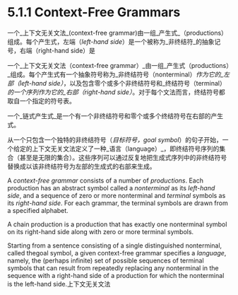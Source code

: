 # 5.1.1 Context-Free Grammars

一个_上下文无关文法_\(context-free grammar\)由一组_产生式_（productions）组成。每个产生式，左端（_left-hand side_）是一个被称为_非终结符_的抽象记号，右端（right-hand side）是


一个_上下文无关文法（context-free grammar）_由一组_产生式（productions）_组成。每个产生式有一个抽象符号称为_非终结符号（nonterminal）_作为它的_左部（left-hand side）_，以及包含零个或多个非终结符号和_终结符号（terminal）_的一个序列作为它的_右部（right-hand side）_。对于每个文法而言，终结符号都取自一个指定的符号表。

一个_链式产生式_是一个有一个非终结符号和零个或多个终结符号在右部的产生式。

从一个只包含一个独特的非终结符号（_目标符号，goal symbol_）的句子开始，一个给定的上下文无关文法定义了一种_语言（language）_，即终结符号序列的集合（甚至是无限的集合）。这些序列可以通过反复地把生成式序列中的非终结符号替换成以该非终结符号为左部的生成式的右部来生成。

A _context-free grammar_ consists of a number of _productions_. Each production has an abstract symbol called a _nonterminal_ as its _left-hand side_, and a sequence of zero or more nonterminal and _terminal_ symbols as its _right-hand side_. For each grammar, the terminal symbols are drawn from a specified alphabet.

A chain production is a production that has exactly one nonterminal symbol on its right-hand side along with zero or more terminal symbols.

Starting from a sentence consisting of a single distinguished nonterminal, called thegoal symbol, a given context-free grammar specifies a _language_, namely, the \(perhaps infinite\) set of possible sequences of terminal symbols that can result from repeatedly replacing any nonterminal in the sequence with a right-hand side of a production for which the nonterminal is the left-hand side.上下文无关文法

